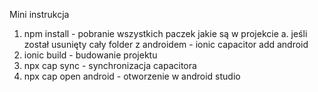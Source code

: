 Mini instrukcja
1. npm install - pobranie wszystkich paczek jakie są w projekcie
    a. jeśli został usunięty cały folder z androidem - ionic capacitor add android
2. ionic build - budowanie projektu
3. npx cap sync - synchronizacja capacitora
4. npx cap open android - otworzenie w android studio
